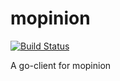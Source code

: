 # mopinion

[![Build Status](https://travis-ci.com/oylmz/mopinion.svg?branch=master)](https://travis-ci.com/oylmz/mopinion)

A go-client for mopinion
